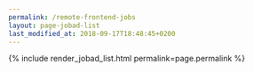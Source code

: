 ```yaml
---
permalink: /remote-frontend-jobs
layout: page-jobad-list
last_modified_at: 2018-09-17T18:48:45+0200
---
```

{% include render_jobad_list.html permalink=page.permalink %}

